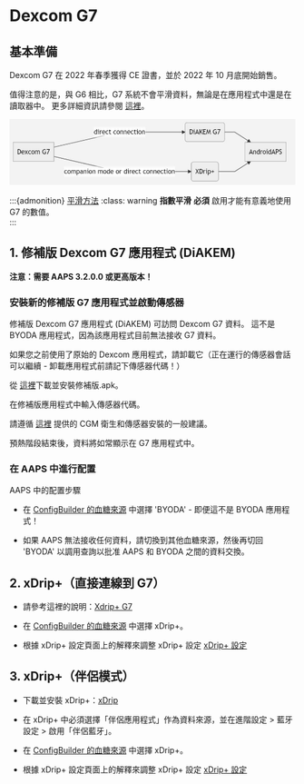 # Dexcom G7


## 基本準備

Dexcom G7 在 2022 年春季獲得 CE 證書，並於 2022 年 10 月底開始銷售。

值得注意的是，與 G6 相比，G7 系統不會平滑資料，無論是在應用程式中還是在讀取器中。 更多詳細資訊請參閱 [這裡](https://www.dexcom.com/en-us/faqs/why-does-past-cgm-data-look-different-from-past-data-on-receiver-and-follow-app)。

![G7 英文](../images/6fe30b84-227a-4bae-a9a5-527cee341dbf.png)

:::{admonition} [平滑方法](../Usage/Smoothing-Blood-Glucose-Data)
:class: warning **指數平滑** **必須** 啟用才能有意義地使用 G7 的數值。  
:::

## 1.  修補版 Dexcom G7 應用程式 (DiAKEM)

**注意：需要 AAPS 3.2.0.0 或更高版本！**

### 安裝新的修補版 G7 應用程式並啟動傳感器

修補版 Dexcom G7 應用程式 (DiAKEM) 可訪問 Dexcom G7 資料。 這不是 BYODA 應用程式，因為該應用程式目前無法接收 G7 資料。

如果您之前使用了原始的 Dexcom 應用程式，請卸載它（正在運行的傳感器會話可以繼續 - 卸載應用程式前請記下傳感器代碼！）

從 [這裡](https://github.com/authorgambel/g7/releases)下載並安裝修補版.apk。

在修補版應用程式中輸入傳感器代碼。

請遵循 [這裡](../Hardware/GeneralCGMRecommendation.md) 提供的 CGM 衛生和傳感器安裝的一般建議。

預熱階段結束後，資料將如常顯示在 G7 應用程式中。

### 在 AAPS 中進行配置

AAPS 中的配置步驟
- 在 [ConfigBuilder 的血糖來源](../Configuration/Config-Builder.md#bg-source) 中選擇 'BYODA' - 即便這不是 BYODA 應用程式！

- 如果 AAPS 無法接收任何資料，請切換到其他血糖來源，然後再切回 'BYODA' 以調用查詢以批准 AAPS 和 BYODA 之間的資料交換。

## 2. xDrip+（直接連線到 G7）

- 請參考這裡的說明：[Xdrip+ G7](https://navid200.github.io/xDrip/docs/Dexcom/G7.html)
- 在 [ConfigBuilder 的血糖來源](../Configuration/Config-Builder.md#bg-source) 中選擇 xDrip+。

- 根據 xDrip+ 設定頁面上的解釋來調整 xDrip+ 設定 [xDrip+ 設定](../Configuration/xdrip.md)

## 3. xDrip+（伴侶模式）

-   下載並安裝 xDrip+：[xDrip](https://github.com/NightscoutFoundation/xDrip)
- 在 xDrip+ 中必須選擇「伴侶應用程式」作為資料來源，並在進階設定 > 藍牙設定 > 啟用「伴侶藍牙」。
-   在 [ConfigBuilder 的血糖來源](../Configuration/Config-Builder.md#bg-source) 中選擇 xDrip+。

-   根據 xDrip+ 設定頁面上的解釋來調整 xDrip+ 設定 [xDrip+ 設定](../Configuration/xdrip.md) 
